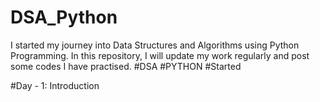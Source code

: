 # DSA_Python
I started my journey into Data Structures and Algorithms using Python Programming. In this repository, I will update my work regularly and post some codes I have practised.
#DSA
#PYTHON
#Started


#Day - 1: Introduction
